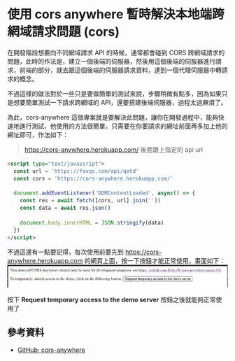 # 使用 cors anywhere 暫時解決本地端跨網域請求問題 (cors)

在開發階段想要向不同網域請求 API 的時候，通常都會碰到 CORS 跨網域請求的問題，此時的作法是，建立一個後端的伺服器，然後用這個後端的伺服器進行請求，前端的部分，就去跟這個後端的伺服器請求資料，達到一個代理伺服器中轉請求的概念。

不過這樣的做法對於一些只是要做簡單的測試來說，步驟稍微有點多，因為如果只是想要簡單測試一下請求跨網域的 API，還要搭建後端伺服器，過程太過麻煩了。

為此，cors-anywhere 這個專案就是要解決此問題，讓你在開發過程中，能夠快速地進行測試，他使用的方法很簡單，只需要在你要請求的網址前面再多加上他的網址即可，作法如下：

> https://cors-anywhere.herokuapp.com/ 後面跟上指定的 api url

```html
<script type="text/javascript">
  const url = 'https://favqs.com/api/qotd'
  const cors = 'https://cors-anywhere.herokuapp.com/'
  
  document.addEventListener('DOMContentLoaded', async() => {
    const res = await fetch([cors, url].join(''))
    const data = await res.json()
    
    document.body.innerHTML = JSON.stringify(data)
  })
</script>
```

不過這邊有一點要記得，每次使用前要先到 https://cors-anywhere.herokuapp.com 的網頁上面，按一下按鈕才能正常使用，畫面如下：
![](images/image1.png)

按下 **Request temporary access to the demo server** 按鈕之後就能夠正常使用了

## 參考資料
- [GitHub: cors-anywhere](https://github.com/Rob--W/cors-anywhere)